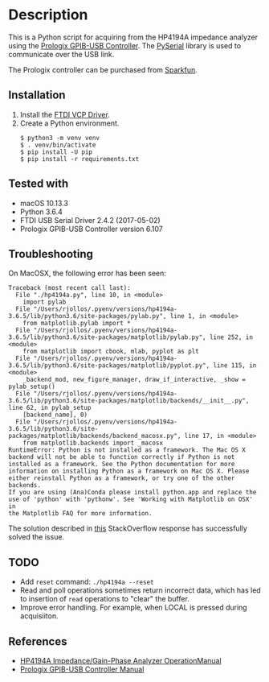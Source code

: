 # Description

This is a Python script for acquiring from the HP4194A impedance analyzer using the [Prologix GPIB-USB Controller](http://prologix.biz/gpib-usb-controller.html). The [PySerial](http://pyserial.readthedocs.io/en/latest/pyserial_api.html) library is used to communicate over the USB link.

The Prologix controller can be purchased from [Sparkfun](https://www.sparkfun.com/products/549).

## Installation

1. Install the [FTDI VCP Driver](http://www.ftdichip.com/Drivers/VCP.htm).
1. Create a Python environment.
    ```
    $ python3 -m venv venv
    $ . venv/bin/activate
    $ pip install -U pip
    $ pip install -r requirements.txt
    ```

## Tested with

* macOS 10.13.3
* Python 3.6.4
* FTDI USB Serial Driver 2.4.2 (2017-05-02)
* Prologix GPIB-USB Controller version 6.107

## Troubleshooting

On MacOSX, the following error has been seen:

    Traceback (most recent call last):
      File "./hp4194a.py", line 10, in <module>
        import pylab
      File "/Users/rjollos/.pyenv/versions/hp4194a-3.6.5/lib/python3.6/site-packages/pylab.py", line 1, in <module>
        from matplotlib.pylab import *
      File "/Users/rjollos/.pyenv/versions/hp4194a-3.6.5/lib/python3.6/site-packages/matplotlib/pylab.py", line 252, in <module>
        from matplotlib import cbook, mlab, pyplot as plt
      File "/Users/rjollos/.pyenv/versions/hp4194a-3.6.5/lib/python3.6/site-packages/matplotlib/pyplot.py", line 115, in <module>
        _backend_mod, new_figure_manager, draw_if_interactive, _show = pylab_setup()
      File "/Users/rjollos/.pyenv/versions/hp4194a-3.6.5/lib/python3.6/site-packages/matplotlib/backends/__init__.py", line 62, in pylab_setup
        [backend_name], 0)
      File "/Users/rjollos/.pyenv/versions/hp4194a-3.6.5/lib/python3.6/site-packages/matplotlib/backends/backend_macosx.py", line 17, in <module>
        from matplotlib.backends import _macosx
    RuntimeError: Python is not installed as a framework. The Mac OS X 
    backend will not be able to function correctly if Python is not
    installed as a framework. See the Python documentation for more
    information on installing Python as a framework on Mac OS X. Please 
    either reinstall Python as a framework, or try one of the other backends.
    If you are using (Ana)Conda please install python.app and replace the 
    use of 'python' with 'pythonw'. See 'Working with Matplotlib on OSX' in
    the Matplotlib FAQ for more information.

The solution described in [this](https://stackoverflow.com/a/21789908/121694) StackOverflow response has successfully solved the issue.

## TODO

* Add `reset` command: `./hp4194a --reset`
* Read and poll operations sometimes return incorrect data, which has led to insertion of `read` operations to "clear" the buffer.
* Improve error handling. For example, when LOCAL is pressed during acquisiiton.

## References

* [HP4194A Impedance/Gain-Phase Analyzer OperationManual](https://www.dropbox.com/s/0716yvo4kmdzme7/HP_4194A_Operation_Manual.pdf?dl=0)
* [Prologix GPIB-USB Controller Manual](http://prologix.biz/gpib-usb-controller.html)
